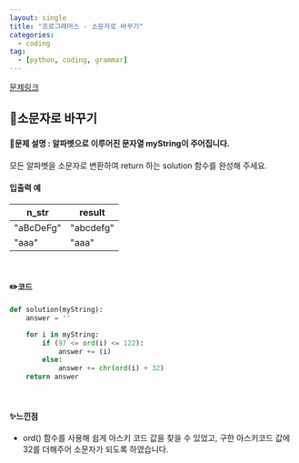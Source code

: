 ```yaml
---
layout: single
title: "프로그래머스 - 소문자로 바꾸기"
categories: 
  - coding
tag:
  - [python, coding, grammar]
--- 
```

[문제링크](https://school.programmers.co.kr/learn/courses/30/lessons/181876)  

## 📌소문자로 바꾸기
#### 📖문제 설명 : 알파벳으로 이루어진 문자열 myString이 주어집니다.  
모든 알파벳을 소문자로 변환하여 return 하는 solution 함수를 완성해 주세요.


#### 입출력 예  

|n_str|result|
|---|---|
|"aBcDeFg"|"abcdefg"|
|"aaa"|"aaa"|  


<br>

#### ✏️코드
```python
def solution(myString):
    answer = ''

    for i in myString:
        if (97 <= ord(i) <= 122):
            answer += (i)
        else:
            answer += chr(ord(i) + 32)
    return answer
```

<br>

#### ✨느낀점 
- ord() 함수를 사용해 쉽게 아스키 코드 값을 찾을 수 있었고, 구한 아스키코드 값에 32를 더해주어
  소문자가 되도록 하였습니다. 
  
